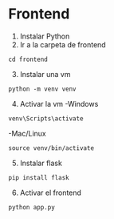 # Frontend
1. Instalar Python
2. Ir a la carpeta de frontend
```
cd frontend
```

3. Instalar una vm
```
python -m venv venv
```

4. Activar la vm
-Windows
```
venv\Scripts\activate
```

-Mac/Linux
```
source venv/bin/activate
```

5. Instalar flask
```
pip install flask
```

6. Activar el frontend
```
python app.py
```